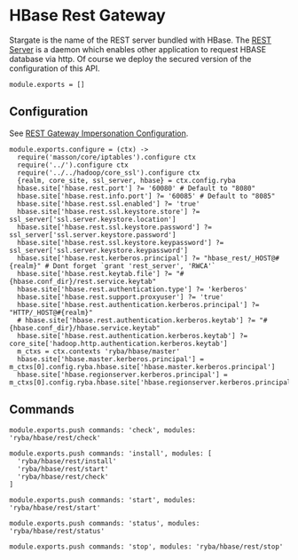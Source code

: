 
# HBase Rest Gateway
Stargate is the name of the REST server bundled with HBase.
The [REST Server](http://wiki.apache.org/hadoop/Hbase/Stargate) is a daemon which enables other application to request HBASE database via http.
Of course we deploy the secured version of the configuration of this API.

    module.exports = []

## Configuration

See [REST Gateway Impersonation Configuration][impersonation].

[impersonation]: http://hbase.apache.org/book.html#security.rest.gateway

    module.exports.configure = (ctx) ->
      require('masson/core/iptables').configure ctx
      require('../').configure ctx
      require('../../hadoop/core_ssl').configure ctx
      {realm, core_site, ssl_server, hbase} = ctx.config.ryba
      hbase.site['hbase.rest.port'] ?= '60080' # Default to "8080"
      hbase.site['hbase.rest.info.port'] ?= '60085' # Default to "8085"
      hbase.site['hbase.rest.ssl.enabled'] ?= 'true'
      hbase.site['hbase.rest.ssl.keystore.store'] ?= ssl_server['ssl.server.keystore.location']
      hbase.site['hbase.rest.ssl.keystore.password'] ?= ssl_server['ssl.server.keystore.password']
      hbase.site['hbase.rest.ssl.keystore.keypassword'] ?= ssl_server['ssl.server.keystore.keypassword']
      hbase.site['hbase.rest.kerberos.principal'] ?= "hbase_rest/_HOST@#{realm}" # Dont forget `grant 'rest_server', 'RWCA'`
      hbase.site['hbase.rest.keytab.file'] ?= "#{hbase.conf_dir}/rest.service.keytab"
      hbase.site['hbase.rest.authentication.type'] ?= 'kerberos'
      hbase.site['hbase.rest.support.proxyuser'] ?= 'true'
      hbase.site['hbase.rest.authentication.kerberos.principal'] ?= "HTTP/_HOST@#{realm}"
      # hbase.site['hbase.rest.authentication.kerberos.keytab'] ?= "#{hbase.conf_dir}/hbase.service.keytab"
      hbase.site['hbase.rest.authentication.kerberos.keytab'] ?= core_site['hadoop.http.authentication.kerberos.keytab']
      m_ctxs = ctx.contexts 'ryba/hbase/master'
      hbase.site['hbase.master.kerberos.principal'] = m_ctxs[0].config.ryba.hbase.site['hbase.master.kerberos.principal']
      hbase.site['hbase.regionserver.kerberos.principal'] = m_ctxs[0].config.ryba.hbase.site['hbase.regionserver.kerberos.principal']

## Commands

    module.exports.push commands: 'check', modules: 'ryba/hbase/rest/check'

    module.exports.push commands: 'install', modules: [
      'ryba/hbase/rest/install'
      'ryba/hbase/rest/start'
      'ryba/hbase/rest/check'
    ]

    module.exports.push commands: 'start', modules: 'ryba/hbase/rest/start'

    module.exports.push commands: 'status', modules: 'ryba/hbase/rest/status'

    module.exports.push commands: 'stop', modules: 'ryba/hbase/rest/stop'

